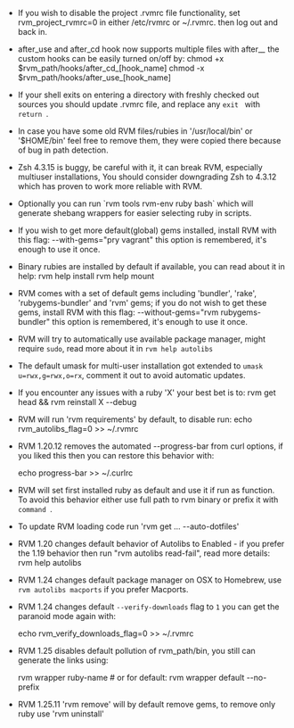   * If you wish to disable the project .rvmrc file functionality, set
    rvm_project_rvmrc=0 in either /etc/rvmrc or ~/.rvmrc.
    then log out and back in.

  * after_use and after_cd hook now supports multiple files with after_*_*
    the custom hooks can be easily turned on/off by:
      chmod +x $rvm_path/hooks/after_cd_[hook_name]
      chmod -x $rvm_path/hooks/after_use_[hook_name]

  * If your shell exits on entering a directory with freshly checked out sources
    you should update .rvmrc file, and replace any `exit ` with `return `.

  * In case you have some old RVM files/rubies in '/usr/local/bin' or '$HOME/bin' feel free to remove them,
    they were copied there because of bug in path detection.

  * Zsh 4.3.15 is buggy, be careful with it, it can break RVM, especially multiuser installations,
    You should consider downgrading Zsh to 4.3.12 which has proven to work more reliable with RVM.

  * Optionally you can run \`rvm tools rvm-env ruby bash\` which will generate
    shebang wrappers for easier selecting ruby in scripts.

  * If you wish to get more default(global) gems installed, install RVM with this flag: --with-gems="pry vagrant"
    this option is remembered, it's enough to use it once.

  * Binary rubies are installed by default if available, you can read about it in help:
      rvm help install
      rvm help mount

  * RVM comes with a set of default gems including 'bundler', 'rake', 'rubygems-bundler' and 'rvm' gems;
    if you do not wish to get these gems, install RVM with this flag: --without-gems="rvm rubygems-bundler"
    this option is remembered, it's enough to use it once.

  * RVM will try to automatically use available package manager, might require `sudo`,
    read more about it in `rvm help autolibs`

  * The default umask for multi-user installation got extended to `umask u=rwx,g=rwx,o=rx`,
    comment it out to avoid automatic updates.

  * If you encounter any issues with a ruby 'X' your best bet is to:
      rvm get head && rvm reinstall X --debug

  * RVM will run 'rvm requirements' by default, to disable run:
      echo rvm_autolibs_flag=0 >> ~/.rvmrc

  * RVM 1.20.12 removes the automated --progress-bar from curl options,
    if you liked this then you can restore this behavior with:

      echo progress-bar >> ~/.curlrc

  * RVM will set first installed ruby as default and use it if run as function.
    To avoid this behavior either use full path to rvm binary or prefix it with `command `.

  * To update RVM loading code run 'rvm get ... --auto-dotfiles'

  * RVM 1.20 changes default behavior of Autolibs to Enabled - if you prefer the 1.19 behavior
    then run "rvm autolibs read-fail", read more details: rvm help autolibs

  * RVM 1.24 changes default package manager on OSX to Homebrew,
    use `rvm autolibs macports` if you prefer Macports.

  * RVM 1.24 changes default `--verify-downloads` flag to `1` you can get the paranoid mode again with:

      echo rvm_verify_downloads_flag=0 >> ~/.rvmrc

  * RVM 1.25 disables default pollution of rvm_path/bin, you still can generate the links using:

      rvm wrapper ruby-name           # or for default:
      rvm wrapper default --no-prefix

  * RVM 1.25.11 'rvm remove' will by default remove gems, to remove only ruby use 'rvm uninstall'
